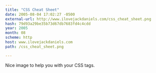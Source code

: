 ```yaml
---
title: "CSS Cheat Sheet"
date: 2005-08-04 17:02:27 -0500
external-url: http://www.ilovejackdaniels.com/css_cheat_sheet.png
hash: 79d93a29be35b73d67db7683fd4c4cdd
year: 2005
month: 08
scheme: http
host: www.ilovejackdaniels.com
path: /css_cheat_sheet.png

---
```


Nice image to help you with your CSS tags.
